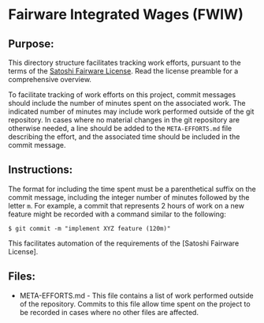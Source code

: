 # Fairware Integrated Wages (FWIW)

## Purpose:

This directory structure facilitates tracking work efforts, pursuant to the terms of the [Satoshi Fairware License](https://satoshidnc.com/licenses). Read the license preamble for a comprehensive overview.

To facilitate tracking of work efforts on this project, commit messages should include the number of minutes spent on the associated work. The indicated number of minutes may include work performed outside of the git repository. In cases where no material changes in the git repository are otherwise needed, a line should be added to the `META-EFFORTS.md` file describing the effort, and the associated time should be included in the commit message.

## Instructions:

The format for including the time spent must be a parenthetical suffix on the commit message, including the integer number of minutes followed by the letter `m`. For example, a commit that represents 2 hours of work on a new feature might be recorded with a command similar to the following:

```
$ git commit -m "implement XYZ feature (120m)"
```

This facilitates automation of the requirements of the [Satoshi Fairware License].


## Files:

- META-EFFORTS.md - This file contains a list of work performed outside of the repository. Commits to this file allow time spent on the project to be recorded in cases where no other files are affected.
